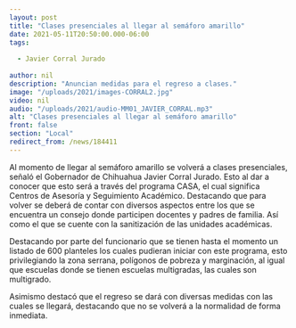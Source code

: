 ```yaml
---
layout: post
title: "Clases presenciales al llegar al semáforo amarillo"
date: 2021-05-11T20:50:00.000-06:00
tags:
  
  - Javier Corral Jurado
  
author: nil
description: "Anuncian medidas para el regreso a clases."
image: "/uploads/2021/images-CORRAL2.jpg"
video: nil
audio: "/uploads/2021/audio-MM01_JAVIER_CORRAL.mp3"
alt: "Clases presenciales al llegar al semáforo amarillo"
front: false
section: "Local"
redirect_from: /news/184411
---
```


Al momento de llegar al semáforo amarillo se volverá a clases presenciales, señaló el Gobernador de Chihuahua Javier Corral Jurado. Esto al dar a conocer que esto será a través del programa CASA, el cual significa Centros de Asesoría y Seguimiento Académico. Destacando que para volver se deberá de contar con diversos aspectos entre los que se encuentra un consejo donde participen docentes y padres de familia. Así como el que se cuente con la sanitización de las unidades académicas.

Destacando por parte del funcionario que se tienen hasta el momento un listado de 600 planteles los cuales pudieran iniciar con este programa, esto privilegiando la zona serrana, polígonos de pobreza y marginación, al igual que escuelas donde se tienen escuelas multigradas, las cuales son multigrado.

Asimismo destacó que el regreso se dará con diversas medidas con las cuales se llegará, destacando que no se volverá a la normalidad de forma inmediata.

